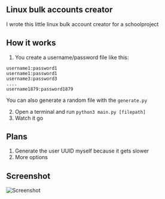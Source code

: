 ## Linux bulk accounts creator
I wrote this little linux bulk account creator for a schoolproject
## How it works
1. You create a username/password file like this:
```
username1:password1
username1:password1
username3:password3
....
username1879:password1879
```
You can also generate a random file with the `generate.py`

2. Open a terminal and run `python3 main.py [filepath]`
3. Watch it go
## Plans
1. Generate the user UUID myself because it gets slower 
2. More options
## Screenshot

![Screenshot](https://i.imgur.com/qNnkWtC.png)
